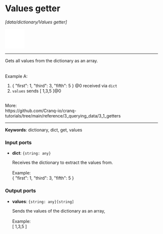 # Values getter

_[data/dictionary/Values getter]_

![icon](</assets/icons/c3fdd7fb-1ae3-400a-bf93-30e24b1ea004.png>)

---

Gets all values from the dictionary as an array.<br>
<br>
<br>
Example A:<br>
1. { "first": 1, "third": 3, "fifth": 5 } @0 received via `dict`<br>
2. `values` sends  [ 1,3,5 ]@0<br>
<br>
More:<br>
https://github.com/Cranq-io/cranq-tutorials/tree/main/reference/3_querying_data/3_1_getters<br>

---

__Keywords__: dictionary, dict, get, values

### Input ports

* __dict__: ` {string: any} `

    Receives the dictionary to extract the values from.<br>
    <br>
    Example:<br>
    { "first": 1, "third": 3, "fifth": 5 } <br>

### Output ports

* __values__: ` {string: any}[string] `

    Sends the values of the dictionary as an array,<br>
    <br>
    Example:<br>
    [ 1,3,5 ]<br>

